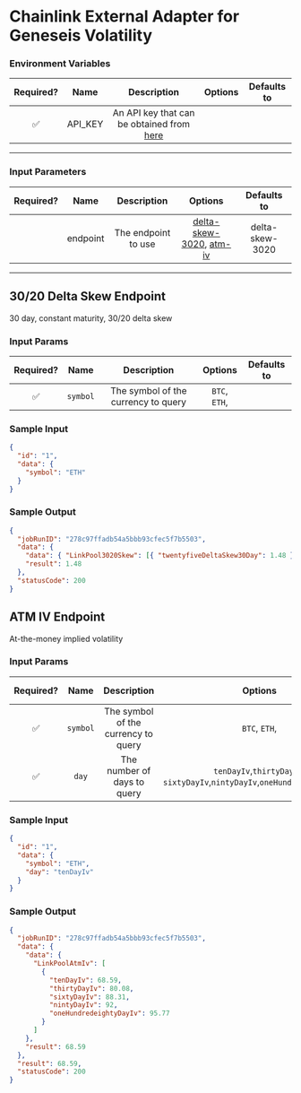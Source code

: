 # Chainlink External Adapter for Geneseis Volatility

### Environment Variables

| Required? |  Name   |                                Description                                 | Options | Defaults to |
| :-------: | :-----: | :------------------------------------------------------------------------: | :-----: | :---------: |
|    ✅     | API_KEY | An API key that can be obtained from [here](https://genesisvolatility.io/) |         |             |

---

### Input Parameters

| Required? |   Name   |     Description     |                                  Options                                  |   Defaults to   |
| :-------: | :------: | :-----------------: | :-----------------------------------------------------------------------: | :-------------: |
|           | endpoint | The endpoint to use | [delta-skew-3020](#30/20-Delta-Skew-Endpoint), [atm-iv](#ATM-IV-Endpoint) | delta-skew-3020 |

---

## 30/20 Delta Skew Endpoint

30 day, constant maturity, 30/20 delta skew

### Input Params

| Required? |   Name   |             Description             |    Options    | Defaults to |
| :-------: | :------: | :---------------------------------: | :-----------: | :---------: |
|    ✅     | `symbol` | The symbol of the currency to query | `BTC`, `ETH`, |             |

### Sample Input

```json
{
  "id": "1",
  "data": {
    "symbol": "ETH"
  }
}
```

### Sample Output

```json
{
  "jobRunID": "278c97ffadb54a5bbb93cfec5f7b5503",
  "data": {
    "data": { "LinkPool3020Skew": [{ "twentyfiveDeltaSkew30Day": 1.48 }] },
    "result": 1.48
  },
  "statusCode": 200
}
```

## ATM IV Endpoint

At-the-money implied volatility

### Input Params

| Required? |   Name   |             Description             |                                   Options                                   | Defaults to |
| :-------: | :------: | :---------------------------------: | :-------------------------------------------------------------------------: | :---------: |
|    ✅     | `symbol` | The symbol of the currency to query |                                `BTC`, `ETH`,                                |             |
|    ✅     |  `day`   |     The number of days to query     | `tenDayIv`,`thirtyDayIv`, `sixtyDayIv`,`nintyDayIv`,`oneHundredeightyDayIv` |             |

### Sample Input

```json
{
  "id": "1",
  "data": {
    "symbol": "ETH",
    "day": "tenDayIv"
  }
}
```

### Sample Output

```json
{
  "jobRunID": "278c97ffadb54a5bbb93cfec5f7b5503",
  "data": {
    "data": {
      "LinkPoolAtmIv": [
        {
          "tenDayIv": 68.59,
          "thirtyDayIv": 80.08,
          "sixtyDayIv": 88.31,
          "nintyDayIv": 92,
          "oneHundredeightyDayIv": 95.77
        }
      ]
    },
    "result": 68.59
  },
  "result": 68.59,
  "statusCode": 200
}
```
